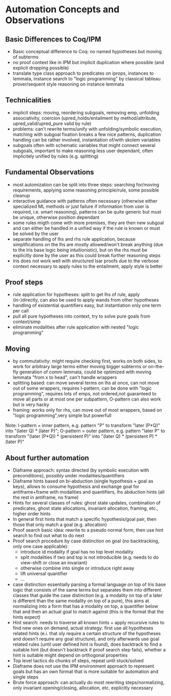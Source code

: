 # Automation Concepts and Observations

## Basic Differences to Coq/IPM
* Basic conceptual difference to Coq: no named hypotheses but moving of subterms
* no proof context like in IPM but implicit duplication where possible (and explicit dropping possible)
* translate type class approach to predicates on iprops, instances to lemmata, instance search to "logic programming" by classical tableau prover/sequent style reasoning on instance lemmata

## Technicalities
* implicit steps: moving, reordering subgoals, removing emp, unfolding associativity, coercion (upred_holds/entailment by method/attribute, upred_valid/upred_pure valid by rule)
* problems: can't rewrite terms/unify with unfolding/symbolic execution, matching with subgoal fixation breaks a few nice patterns, duplication handling can be rather involved, instantiation of/with skolem variables
* subgoals often with schematic variables that might connect several subgoals, important to make reasoning less user dependant, often implicitely unified by rules (e.g. splitting)

## Fundamental Observations
* most automization can be split into three steps: searching for/moving requirements, applying some reasoning principle/rule, some possible cleanup
* interactive guidance with patterns often necessary (otherwise either specialized ML methods or just failure if information from user is required, i.e. smart reasoning), patterns can be quite generic but must be unique, otherwise position dependant
* some rules migth come with more premises, they are then new subgoal and can either be handled in a unfied way if the rule is known or must be solved by the user
* separate handling of lhs and rhs rule application, because simplifications on the lhs are mostly allowed/won't break anything (due to the Iris base logic being intuitionistic), but on the rhs must be explicitly done by the user as this could break further reasoning steps
* Iris does not work well with structured Isar proofs due to the verbose context necessary to apply rules to the entailment, apply style is better

## Proof steps
* rule application for hypotheses: split to get lhs of rule, apply (in-)directly, can also be used to apply wands from other hypotheses
* handling of existential quantifiers easy, but instantiation only one term per call
* pull all pure hypotheses into context, try to solve pure goals from context/simp
* eliminate modalities after rule application with nested "logic programming"

## Moving
* by commutativity: might require checking first, works on both sides, to work for arbitrary large terms either moving bigger subterms or on-the-fly generation of comm lemmata, could be optimized with moving lemmata "from x to head", can't handle wrappers
* splitting based: can move several terms on lhs at once, can not move out of some wrappers, requires I-pattern, can be done with "logic programming", requires lots of emps, not ordered,not guaranteed to move all parts or at most one per subpattern, O-pattern can also work but is very hacky
* framing: works only for rhs, can move out of most wrappers, based on "logic programming",very simple but powerfull


Note: I-pattern = inner pattern, e.g. pattern "P" to transform "later (P\*Q)" into "(later Q) \* (later P)"; O-pattern = outer pattern, e.g. pattern "later P" to transform "(later (P\*Q)) \* (persistent P)" into "(later Q) \* (persistent P) \* (later P)"


## About further automation
* Diaframe approach: syntax directed (by symbolic execution with preconditions), possibly under modalities/quantifiers
* Diaframe hints based on bi-abduction (single hypothesis + goal as keys), allows to consume hypothesis and exchange goal for antiframe+frame with modalities and quantifiers, lhs abduction hints (all the rest in antiframe, no frame)
* Hints for several classes of rules: ghost state updates, combination of predicates, ghost state allocations, invariant allocation, framing, etc., higher order hints
* In general first hints that match a specific hypothesis/goal pair, then those that only match a goal (e.g. allocation)
* Proof search basic idea: rewrite to a pseudo normal form, then use hint search to find out what to do next
* Proof search procedure by case distinction on goal (no backtracking, only one case applicable):
    * introduce id modality if goal has no top level modality
    * split modalities if two and top is not introducible (e.g. needs to do view-shift or close an invariant)
    * otherwise combine into single or introduce right away
    * lift universal quantifier
    * ...
* case distinction essentially parsing a formal language on top of Iris base logic that consists of the same terms but separates them into different classes that guide the case distinction (e.g. a modality on top of a later is different than the same modality on top of a pure), this aims at normalizing into a form that has a modality on top, a quantifier below that and then an actual goal to match against (this is the format that the hints expect)
* Hint search: needs to traverse all known hints + apply recursive rules to find new ones on demand, actual strategy: first use all hypotheses related hints (e.i. that oly require a certain structure of the hypotheses and doesn't require any goal structure), and only afterwards use goal related rules (until user defined hint is found), does backtrack to find a suitable hint (but doesn't backtrack if proof search step fails), whether a hint is suitable might depend on orthogonal properties
* Top level tactics do chunks of steps, repeat until stuck/solved
* Diaframe does not use the IPM environment approach to represent goals but has an own format that is more suitable for automation and single steps
* Brute force approach: can actually do most rewriting steps/normalizing, only invariant opening/closing, allocation, etc. explicitly necessary
